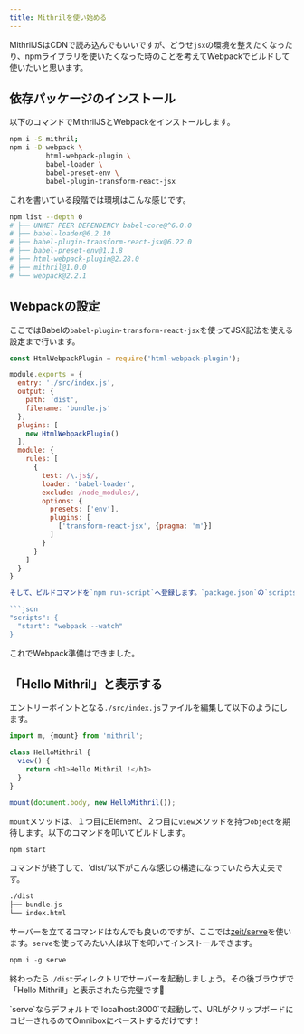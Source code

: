 ```yaml
---
title: Mithrilを使い始める
---
```


MithrilJSはCDNで読み込んでもいいですが、どうせ`jsx`の環境を整えたくなったり、npmライブラリを使いたくなった時のことを考えてWebpackでビルドして使いたいと思います。

## 依存パッケージのインストール

以下のコマンドでMithrilJSとWebpackをインストールします。

```bash
npm i -S mithril;
npm i -D webpack \
         html-webpack-plugin \
         babel-loader \
         babel-preset-env \
         babel-plugin-transform-react-jsx
```

これを書いている段階では環境はこんな感じです。

```bash
npm list --depth 0
# ├── UNMET PEER DEPENDENCY babel-core@^6.0.0
# ├── babel-loader@6.2.10
# ├── babel-plugin-transform-react-jsx@6.22.0
# ├── babel-preset-env@1.1.8
# ├── html-webpack-plugin@2.28.0
# ├── mithril@1.0.0
# └── webpack@2.2.1
```

## Webpackの設定

ここではBabelの`babel-plugin-transform-react-jsx`を使ってJSX記法を使える設定まで行います。

```js
const HtmlWebpackPlugin = require('html-webpack-plugin');

module.exports = {
  entry: './src/index.js',
  output: {
    path: 'dist',
    filename: 'bundle.js'
  },
  plugins: [
    new HtmlWebpackPlugin()
  ],
  module: {
    rules: [
      {
        test: /\.js$/,
        loader: 'babel-loader',
        exclude: /node_modules/,
        options: {
          presets: ['env'],
          plugins: [
            ['transform-react-jsx', {pragma: 'm'}]
          ]
        }
      }
    ]
  }
}

そして、ビルドコマンドを`npm run-script`へ登録します。`package.json`の`scripts`を以下のように書きます。

```json
"scripts": {
  "start": "webpack --watch"
}
```

これでWebpack準備はできました。

## 「Hello Mithril」と表示する

エントリーポイントとなる`./src/index.js`ファイルを編集して以下のようにします。

```js
import m, {mount} from 'mithril';

class HelloMithril {
  view() {
    return <h1>Hello Mithril !</h1>
  }
}

mount(document.body, new HelloMithril());
```

`mount`メソッドは、１つ目にElement、２つ目に`view`メソッドを持つ`object`を期待します。以下のコマンドを叩いてビルドします。

```bash
npm start
```

コマンドが終了して、'dist/'以下がこんな感じの構造になっていたら大丈夫です。

```bash
./dist
├── bundle.js
└── index.html
```

サーバーを立てるコマンドはなんでも良いのですが、ここでは[zeit/serve](https://github.com/zeit/serve)を使います。`serve`を使ってみたい人は以下を叩いてインストールできます。

```js
npm i -g serve
```

終わったら`./dist`ディレクトリでサーバーを起動しましょう。その後ブラウザで「Hello Mithril!」と表示されたら完璧です💮

<say>
`serve`ならデフォルトで`localhost:3000`で起動して、URLがクリップボードにコピーされるのでOmniboxにペーストするだけです！
</say>
